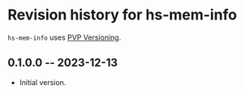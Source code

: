# Revision history for hs-mem-info

`hs-mem-info` uses [PVP Versioning][1].

## 0.1.0.0 -- 2023-12-13

* Initial version.

[1]: https://pvp.haskell.org
